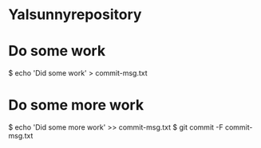 # Yalsunnyrepository
# Do some work
$ echo 'Did some work' > commit-msg.txt
# Do some more work
$ echo 'Did some more work' >> commit-msg.txt
$ git commit -F commit-msg.txt

